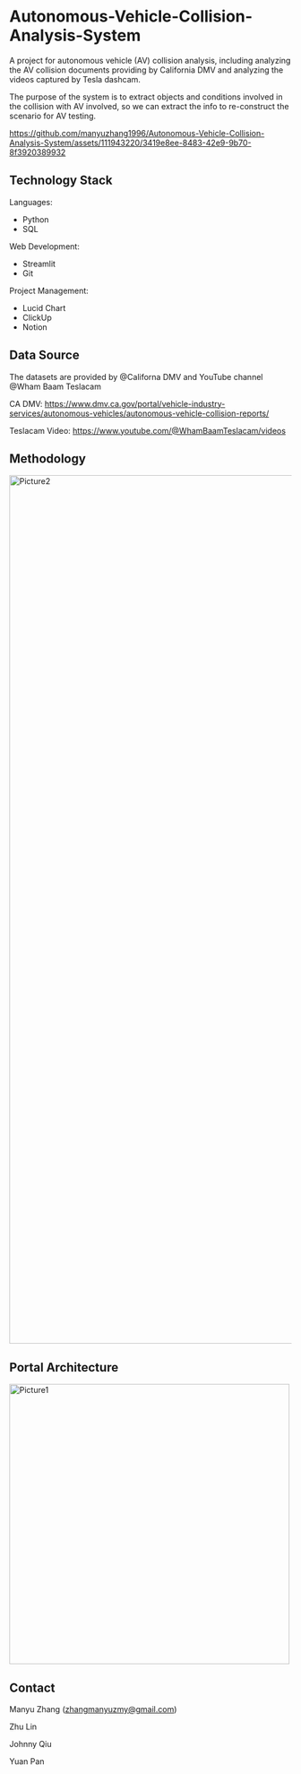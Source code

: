 # Autonomous-Vehicle-Collision-Analysis-System
A project for autonomous vehicle (AV) collision analysis, including analyzing the AV collision documents providing by California DMV and analyzing the videos captured by Tesla dashcam.

The purpose of the system is to extract objects and conditions involved in the collision with AV involved, so we can extract the info to re-construct the scenario for AV testing.


https://github.com/manyuzhang1996/Autonomous-Vehicle-Collision-Analysis-System/assets/111943220/3419e8ee-8483-42e9-9b70-8f3920389932

## Technology Stack
Languages: 
* Python
* SQL

Web Development: 
* Streamlit
* Git

Project Management:
* Lucid Chart
* ClickUp
* Notion


## Data Source
The datasets are provided by @Californa DMV and YouTube channel @Wham Baam Teslacam

CA DMV: https://www.dmv.ca.gov/portal/vehicle-industry-services/autonomous-vehicles/autonomous-vehicle-collision-reports/

Teslacam Video: https://www.youtube.com/@WhamBaamTeslacam/videos


## Methodology
<img width="1550" alt="Picture2" src="https://github.com/manyuzhang1996/Autonomous-Vehicle-Collision-Analysis-System/assets/111943220/1f615cf4-30d7-41c2-a79a-52a5b2b76e10">

## Portal Architecture
<img width="500" alt="Picture1" src="https://github.com/manyuzhang1996/Autonomous-Vehicle-Collision-Analysis-System/assets/111943220/c9217fbf-9e62-46fe-adfd-e69661a9da3a">




## Contact
Manyu Zhang (zhangmanyuzmy@gmail.com)

Zhu Lin

Johnny Qiu

Yuan Pan
